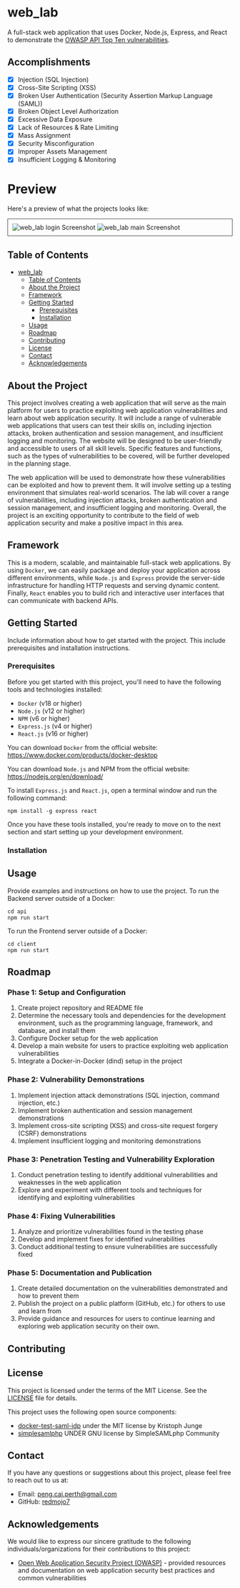 # web_lab

A full-stack web application that uses Docker, Node.js, Express, and React to demonstrate the [OWASP API Top Ten vulnerabilities](https://owasp.org/www-project-api-security/).

## Accomplishments

- [x] Injection (SQL Injection)
- [x] Cross-Site Scripting (XSS)
- [x] Broken User Authentication (Security Assertion Markup Language (SAML))
- [x] Broken Object Level Authorization
- [x] Excessive Data Exposure
- [x] Lack of Resources & Rate Limiting
- [x] Mass Assignment
- [x] Security Misconfiguration
- [x] Improper Assets Management
- [x] Insufficient Logging & Monitoring

# Preview

Here's a preview of what the projects looks like:

<div style="border: 1px solid #444; padding: 10px;">
  <img src="./assets/screenshot_login.png" alt="web_lab login Screenshot" />
  <img src="./assets/screenshot_main.png" alt="web_lab main Screenshot" />
</div>


## Table of Contents

- [web_lab](#web_lab)
  - [Table of Contents](#table-of-contents)
  - [About the Project](#about-the-project)
  - [Framework](#Framework)
  - [Getting Started](#getting-started)
    - [Prerequisites](#prerequisites)
    - [Installation](#installation)
  - [Usage](#usage)
  - [Roadmap](#roadmap)
  - [Contributing](#contributing)
  - [License](#license)
  - [Contact](#contact)
  - [Acknowledgements](#acknowledgements)

## About the Project
This project involves creating a web application that will serve as the main platform for users to practice exploiting web application vulnerabilities and learn about web application security. It will include a range of vulnerable web applications that users can test their skills on, including injection attacks, broken authentication and session management, and insufficient logging and monitoring. The website will be designed to be user-friendly and accessible to users of all skill levels. Specific features and functions, such as the types of vulnerabilities to be covered, will be further developed in the planning stage.

The web application will be used to demonstrate how these vulnerabilities can be exploited and how to prevent them. It will involve setting up a testing environment that simulates real-world scenarios. The lab will cover a range of vulnerabilities, including injection attacks, broken authentication and session management, and insufficient logging and monitoring. Overall, the project is an exciting opportunity to contribute to the field of web application security and make a positive impact in this area.

## Framework
This is a modern, scalable, and maintainable full-stack web applications. By using `Docker`, we can easily package and deploy your application across different environments, while `Node.js` and `Express` provide the server-side infrastructure for handling HTTP requests and serving dynamic content. Finally, `React` enables you to build rich and interactive user interfaces that can communicate with backend APIs.

## Getting Started

Include information about how to get started with the project. This include prerequisites and installation instructions.

### Prerequisites

Before you get started with this project, you'll need to have the following tools and technologies installed:

* `Docker` (v18 or higher)
* `Node.js` (v12 or higher)
* `NPM` (v6 or higher)
* `Express.js` (v4 or higher)
* `React.js` (v16 or higher)

You can download `Docker` from the official website: https://www.docker.com/products/docker-desktop

You can download `Node.js` and NPM from the official website: https://nodejs.org/en/download/

To install `Express.js` and `React.js`, open a terminal window and run the following command:

```
npm install -g express react
```
Once you have these tools installed, you're ready to move on to the next section and start setting up your development environment.

### Installation


## Usage

Provide examples and instructions on how to use the project. 
To run the Backend server outside of a Docker:
```
cd api
npm run start
```
To run the Frontend server outside of a Docker:
```
cd client
npm run start
```

## Roadmap

### Phase 1: Setup and Configuration
 1. Create project repository and README file
 2. Determine the necessary tools and dependencies for the development environment, such as the programming language, framework, and database, and install them
 3. Configure Docker setup for the web application
 4. Develop a main website for users to practice exploiting web application vulnerabilities 
 5. Integrate a Docker-in-Docker (dind) setup in the project
### Phase 2: Vulnerability Demonstrations
 1. Implement injection attack demonstrations (SQL injection, command injection, etc.)
 2. Implement broken authentication and session management demonstrations
 3. Implement cross-site scripting (XSS) and cross-site request forgery (CSRF) demonstrations
 4. Implement insufficient logging and monitoring demonstrations
### Phase 3: Penetration Testing and Vulnerability Exploration
 1. Conduct penetration testing to identify additional vulnerabilities and weaknesses in the web application
 2. Explore and experiment with different tools and techniques for identifying and exploiting vulnerabilities
### Phase 4: Fixing Vulnerabilities
 1. Analyze and prioritize vulnerabilities found in the testing phase
 2. Develop and implement fixes for identified vulnerabilities
 3. Conduct additional testing to ensure vulnerabilities are successfully fixed
### Phase 5: Documentation and Publication
 1. Create detailed documentation on the vulnerabilities demonstrated and how to prevent them
 2. Publish the project on a public platform (GitHub, etc.) for others to use and learn from
 3. Provide guidance and resources for users to continue learning and exploring web application security on their own.

## Contributing


## License

This project is licensed under the terms of the MIT License. See the [LICENSE](LICENSE) file for details.

This project uses the following open source components:

- [docker-test-saml-idp](https://github.com/kristophjunge/docker-test-saml-idp) under the MIT license by Kristoph Junge
- [simplesamlphp](https://github.com/simplesamlphp/simplesamlphp) UNDER GNU license by SimpleSAMLphp Community

## Contact

If you have any questions or suggestions about this project, please feel free to reach out to us at:

- Email: [peng.cai.perth@gmail.com](peng.cai.perth@gmail.com)
- GitHub: [redmojo7](https://github.com/redmojo7)
## Acknowledgements

We would like to express our sincere gratitude to the following individuals/organizations for their contributions to this project:

- [Open Web Application Security Project (OWASP)](https://owasp.org/) - provided resources and documentation on web application security best practices and common vulnerabilities
